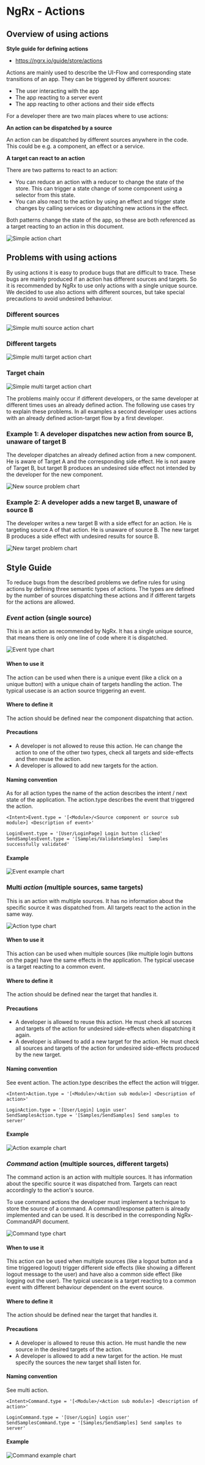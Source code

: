 # NgRx - Actions

## Overview of using actions
**Style guide for defining actions**
* https://ngrx.io/guide/store/actions

Actions are mainly used to describe the UI-Flow and corresponding state transitions of an app. They can be triggered by different sources:
* The user interacting with the app
* The app reacting to a server event
* The app reacting to other actions and their side effects

For a developer there are two main places where to use actions:

**An action can be dispatched by a source**

An action can be dispatched by different sources anywhere in the code. This could be e.g. a component, an effect or a service.

**A target can react to an action**

There are two patterns to react to an action:
* You can reduce an action with a reducer to change the state of the store. This can trigger a state change of some component using a selector from this state.
* You can also react to the action by using an effect and trigger state changes by calling services or dispatching new actions in the effect.

Both patterns change the state of the app, so these are both referenced as a target reacting to an action in this document.

![Simple action chart](./images/NgRx-Actions-Simple.png)

## Problems with using actions
By using actions it is easy to produce bugs that are difficult to trace. These bugs are mainly produced if an action has different sources and targets. So it is recommended by NgRx to use only actions with a single unique source. We decided to use also actions with different sources, but take special precautions to avoid undesired behaviour.

### Different sources
![Simple multi source action chart](./images/NgRx-Actions-Simple-Multi-Source.png)

### Different targets
![Simple multi target action chart](./images/NgRx-Actions-Simple-Multi-Target1.png)

### Target chain
![Simple multi target action chart](./images/NgRx-Actions-Simple-Multi-Target2.png)

The problems mainly occur if different developers, or the same developer at different times uses an already defined action. The following use cases try to explain these problems. In all examples a second developer uses actions with an already defined action-target flow by a first developer.

### Example 1: A developer dispatches new action from source B, unaware of target B
The developer dipatches an already defined action from a new component. He is aware of Target A and the corresponding side effect. He is not aware of Target B, but target B produces an undesired side effect not intended by the developer for the new component.

![New source problem chart](./images/NgRx-Actions-Problem-New-Source.png)

### Example 2: A developer adds a new target B, unaware of source B
The developer writes a new target B with a side effect for an action. He is targeting source A of that action. He is unaware of source B. The new target B produces a side effect with undesired results for source B.

![New target problem chart](./images/NgRx-Actions-Problem-New-Target.png)

## Style Guide
To reduce bugs from the described problems we define rules for using actions by defining three semantic types of actions. The types are  defined by the number of sources dispatching these actions and if different targets for the actions are allowed.

### *Event* action (single source)
This is an action as recommended by NgRx. It has a single unique source, that means there is only one line of code where it is dispatched.

![Event type chart](./images/NgRx-Actions-Type-Event.png)

#### When to use it
The action can be used when there is a unique event (like a click on a unique button) with a unique chain of targets handling the action. The typical usecase is an action source triggering an event.

#### Where to define it
The action should be defined near the component dispatching that action.

#### Precautions
* A developer is not allowed to reuse this action. He can change the action to one of the other two types, check all targets and side-effects and then reuse the action.
* A developer is allowed to add new targets for the action.

#### Naming convention
As for all action types the name of the action describes the intent / next state of the application. The action.type describes the event that triggered the action.

    <Intent>Event.type = '[<Module>/<Source component or source sub module>] <Description of event>'
    
    LoginEvent.type = '[User/LoginPage] Login button clicked'
    SendSamplesEvent.type = '[Samples/ValidateSamples]  Samples successfully validated'
    
#### Example
![Event example chart](./images/NgRx-Actions-Example-Event.png)

### Multi *action* (multiple sources, same targets)
This is an action with multiple sources. It has no information about the specific source it was dispatched from. All targets react to the action in the same way.

![Action type chart](./images/NgRx-Actions-Type-Action.png)

#### When to use it
This action can be used when multiple sources (like multiple login buttons on the page) have the same effects in the application. The typical usecase is a target reacting to a common event.

#### Where to define it
The action should be defined near the target that handles it.

#### Precautions
* A developer is allowed to reuse this action. He must check all sources and targets of the action for undesired side-effects when dispatching it again.
* A developer is allowed to add a new target for the action. He must check all sources and targets of the action for undesired side-effects produced by the new target.

#### Naming convention
See event action. The action.type describes the effect the action will trigger.

    <Intent>Action.type = '[<Module>/<Action sub module>] <Description of action>'
    
    LoginAction.type = '[User/Login] Login user'
    SendSamplesAction.type = '[Samples/SendSamples] Send samples to server'
    
#### Example
![Action example chart](./images/NgRx-Actions-Example-Action.png)

### *Command* action (multiple sources, different targets)
The command action is an action with multiple sources. It has information about the specific source it was dispatched from. Targets can react accordingly to the action's source.

To use command actions the developer must implement a technique to store the source of a command. A command/response pattern is already implemented and can be used. It is described in the corresponding NgRx-CommandAPI document.

![Command type chart](./images/NgRx-Actions-Type-Command.png)

#### When to use it
This action can be used when multiple sources (like a logout button and a time triggered logout) trigger different side effects (like showing a different logout message to the user) and have also a common side effect (like logging out the user). The typical usecase is a target reacting to a common event with different behaviour dependent on the event source.

#### Where to define it
The action should be defined near the target that handles it.

#### Precautions
* A developer is allowed to reuse this action. He must handle the new source in the desired targets of the action.
* A developer is allowed to add a new target for the action. He must specify the sources the new target shall listen for.

#### Naming convention
See multi action.

    <Intent>Command.type = '[<Module>/<Action sub module>] <Description of action>'
    
    LoginCommand.type = '[User/Login] Login user'
    SendSamplesCommand.type = '[Samples/SendSamples] Send samples to server'
    
#### Example
![Command example chart](./images/NgRx-Actions-Example-Command.png)
